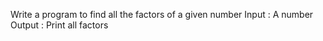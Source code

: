 Write a program to find all the factors of a given number
Input : A number
Output : Print all factors
